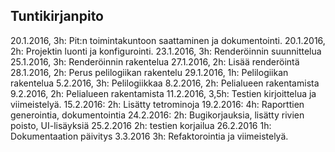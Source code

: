 ## Tuntikirjanpito

20.1.2016, 3h: Pit:n toimintakuntoon saattaminen ja dokumentointi.
20.1.2016, 2h: Projektin luonti ja konfigurointi.
23.1.2016, 3h: Renderöinnin suunnittelua
25.1.2016, 3h: Renderöinnin rakentelua
27.1.2016, 2h: Lisää renderöintä
28.1.2016, 2h: Perus pelilogiikan rakentelu
29.1.2016, 1h: Pelilogiikan rakentelua
5.2.2016,  3h: Pelilogiikkaa
8.2.2016,  2h: Pelialueen rakentamista
9.2.2016,  2h: Pelialueen rakentamista
11.2.2016, 3,5h: Testien kirjoittelua ja viimeistelyä.
15.2.2016: 2h: Lisätty tetrominoja
19.2.2016: 4h: Raporttien generointia, dokumentointia
24.2.2016: 2h: Bugikorjauksia, lisätty rivien poisto, UI-lisäyksiä
25.2.2016  2h: testien korjailua
26.2.2016  1h: Dokumentaation päivitys
3.3.2016   3h: Refaktorointia ja viimeistelyä.
